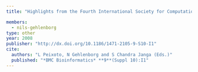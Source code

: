 ```yaml
---
title: "Highlights from the Fourth International Society for Computational Biology (ISCB) Student Council Symposium at the Sixteenth Annual International Conference on Intelligent Systems for Molecular Biology (ISMB)"

members:
  - nils-gehlenborg
type: other
year: 2008
publisher: "http://dx.doi.org/10.1186/1471-2105-9-S10-I1"
cite:
  authors: "L Peixoto, N Gehlenborg and S Chandra Janga (Eds.)"
  published: "*BMC Bioinformatics* **9**(Suppl 10):I1"
---
```

